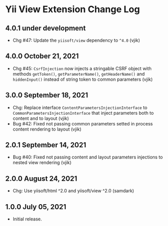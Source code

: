 # Yii View Extension Change Log

## 4.0.1 under development

- Chg #47: Update the `yiisoft/view` dependency to `^4.0` (vjik)

## 4.0.0 October 21, 2021

- Chg #45: `CsrfInjection` now injects a stringable CSRF object with methods `getToken()`,
  `getParameterName()`, `getHeaderName()` and `hiddenInput()` instead of string token to common parameters (vjik)

## 3.0.0 September 18, 2021

- Chg: Replace interface `ContentParametersInjectionInterface` to `CommonParametersInjectionInterface` that inject
  parameters both to content and to layout (vjik)
- Bug #42: Fixed not passing common parameters setted in process content rendering to layout (vjik)

## 2.0.1 September 14, 2021

- Bug #40: Fixed not passing content and layout parameters injections to nested view rendering (vjik)

## 2.0.0 August 24, 2021

- Chg: Use yiisoft/html ^2.0 and yiisoft/view ^2.0 (samdark)

## 1.0.0 July 05, 2021

- Initial release.
